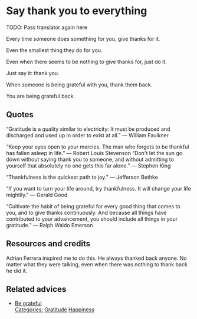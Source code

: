 # Say thank you to everything

TODO: Pass translator again here

Every time someone does something for you, give thanks for it.

Even the smallest thing they do for you.

Even when there seems to be nothing to give thanks for, just do it.

Just say it: thank you.

When someone is being grateful with you, thank them back.

You are being grateful back.

## Quotes

“Gratitude is a quality similar to electricity: It must be produced and discharged and used up in order to exist at all.” — William Faulkner

“Keep your eyes open to your mercies. The man who forgets to be thankful has fallen asleep in life.” — Robert Louis Stevenson
“Don't let the sun go down without saying thank you to someone, and without admitting to yourself that absolutely no one gets this far alone.” — Stephen King

“Thankfulness is the quickest path to joy.” — Jefferson Bethke

“If you want to turn your life around, try thankfulness. It will change your life mightily.” — Gerald Good

“Cultivate the habit of being grateful for every good thing that comes to you, and to give thanks continuously. And because all things have contributed to your advancement, you should include all things in your gratitude.” — Ralph Waldo Emerson

## Resources and credits

Adrian Ferrera inspired me to do this. He always thanked back anyone. No matter what they were talking, even when there was nothing to thank back he did it.

## Related advices

- [Be grateful](../Be%20grateful/index.md)
<br/>[Categories:](../Categories/index.md) [Gratitude](../Categories/Gratitude.md) [Happiness](../Categories/Happiness.md)